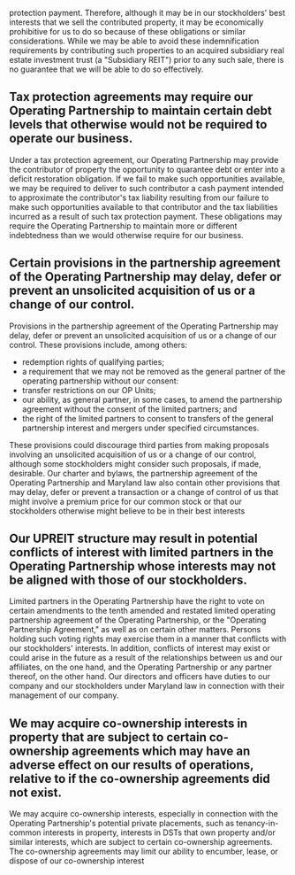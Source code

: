 protection payment. Therefore, although it may be in our stockholders' best interests that we sell the contributed property, it may be economically prohibitive for us to do so because of these obligations or similar considerations. While we may be able to avoid these indemnification requirements by contributing such properties to an acquired subsidiary real estate investment trust (a "Subsidiary REIT") prior to any such sale, there is no guarantee that we will be able to do so effectively.

## Tax protection agreements may require our Operating Partnership to maintain certain debt levels that otherwise would not be required to operate our business.

Under a tax protection agreement, our Operating Partnership may provide the contributor of property the opportunity to quarantee debt or enter into a deficit restoration obligation. If we fail to make such opportunities available, we may be required to deliver to such contributor a cash payment intended to approximate the contributor's tax liability resulting from our failure to make such opportunities available to that contributor and the tax liabilities incurred as a result of such tax protection payment. These obligations may require the Operating Partnership to maintain more or different indebtedness than we would otherwise require for our business.

## Certain provisions in the partnership agreement of the Operating Partnership may delay, defer or prevent an unsolicited acquisition of us or a change of our control.

Provisions in the partnership agreement of the Operating Partnership may delay, defer or prevent an unsolicited acquisition of us or a change of our control. These provisions include, among others:

- redemption rights of qualifying parties;
- a requirement that we may not be removed as the general partner of the operating partnership without our consent:
- transfer restrictions on our OP Units;
- our ability, as general partner, in some cases, to amend the partnership agreement without the consent of the limited partners; and
- the right of the limited partners to consent to transfers of the general partnership interest and mergers under specified circumstances.

These provisions could discourage third parties from making proposals involving an unsolicited acquisition of us or a change of our control, although some stockholders might consider such proposals, if made, desirable. Our charter and bylaws, the partnership agreement of the Operating Partnership and Maryland law also contain other provisions that may delay, defer or prevent a transaction or a change of control of us that might involve a premium price for our common stock or that our stockholders otherwise might believe to be in their best interests

## Our UPREIT structure may result in potential conflicts of interest with limited partners in the Operating Partnership whose interests may not be aligned with those of our stockholders.

Limited partners in the Operating Partnership have the right to vote on certain amendments to the tenth amended and restated limited operating partnership agreement of the Operating Partnership, or the "Operating Partnership Agreement," as well as on certain other matters. Persons holding such voting rights may exercise them in a manner that conflicts with our stockholders' interests. In addition, conflicts of interest may exist or could arise in the future as a result of the relationships between us and our affiliates, on the one hand, and the Operating Partnership or any partner thereof, on the other hand. Our directors and officers have duties to our company and our stockholders under Maryland law in connection with their management of our company.

## We may acquire co-ownership interests in property that are subject to certain co-ownership agreements which may have an adverse effect on our results of operations, relative to if the co-ownership agreements did not exist.

We may acquire co-ownership interests, especially in connection with the Operating Partnership's potential private placements, such as tenancy-in-common interests in property, interests in DSTs that own property and/or similar interests, which are subject to certain co-ownership agreements. The co-ownership agreements may limit our ability to encumber, lease, or dispose of our co-ownership interest